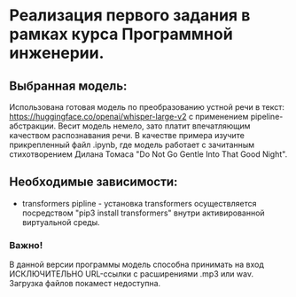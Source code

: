 # Реализация первого задания в рамках курса Программной инженерии.
## Выбранная модель: 
 Использована готовая модель по преобразованию устной речи в текст: https://huggingface.co/openai/whisper-large-v2 с применением pipeline-абстракции.
Весит модель немело, зато платит впечатляющим качеством распознавания речи. В качестве примера изучите прикрепленный файл .ipynb, где модель работает с зачитанным стихотворением Дилана Томаса "Do Not Go Gentle Into That Good Night".  

## Необходимые зависимости:
- transformers pipline - установка transformers осуществляется посредством "pip3 install transformers" внутри активированной виртуальной среды.

### Важно!
В данной версии программы модель способна принимать на вход ИСКЛЮЧИТЕЛЬНО URL-ссылки с расширениями .mp3 или wav. Загрузка файлов покамест недоступна.
